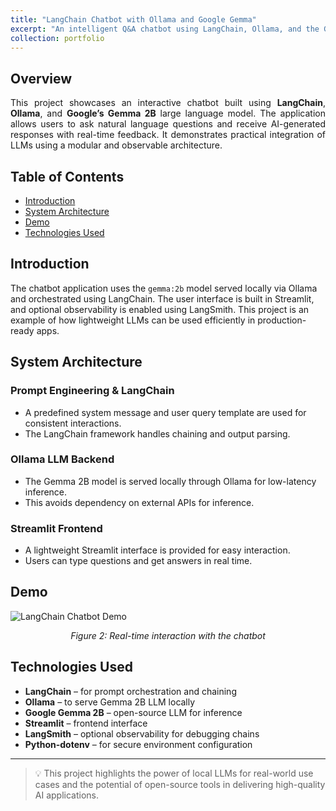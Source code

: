 ```yaml
---
title: "LangChain Chatbot with Ollama and Google Gemma"
excerpt: "An intelligent Q&A chatbot using LangChain, Ollama, and the Google Gemma 2B model.<br/><br/><img src='/parth-modi.github.io/images/ezgif-6eded561a97119.gif'>"
collection: portfolio
---
```


## Overview
<div style="text-align: justify;">
This project showcases an interactive chatbot built using <strong>LangChain</strong>, <strong>Ollama</strong>, and <strong>Google’s Gemma 2B</strong> large language model. The application allows users to ask natural language questions and receive AI-generated responses with real-time feedback. It demonstrates practical integration of LLMs using a modular and observable architecture.
</div>

## Table of Contents
- [Introduction](#introduction)
- [System Architecture](#system-architecture)
- [Demo](#demo)
- [Technologies Used](#technologies-used)

## Introduction
The chatbot application uses the `gemma:2b` model served locally via Ollama and orchestrated using LangChain. The user interface is built in Streamlit, and optional observability is enabled using LangSmith. This project is an example of how lightweight LLMs can be used efficiently in production-ready apps.

## System Architecture

### Prompt Engineering & LangChain
- A predefined system message and user query template are used for consistent interactions.
- The LangChain framework handles chaining and output parsing.

### Ollama LLM Backend
- The Gemma 2B model is served locally through Ollama for low-latency inference.
- This avoids dependency on external APIs for inference.

### Streamlit Frontend
- A lightweight Streamlit interface is provided for easy interaction.
- Users can type questions and get answers in real time.


## Demo
![LangChain Chatbot Demo](/parth-modi.github.io/images/ezgif-6eded561a97119.gif)
<p align="center"><em>Figure 2: Real-time interaction with the chatbot</em></p>

## Technologies Used

- **LangChain** – for prompt orchestration and chaining
- **Ollama** – to serve Gemma 2B LLM locally
- **Google Gemma 2B** – open-source LLM for inference
- **Streamlit** – frontend interface
- **LangSmith** – optional observability for debugging chains
- **Python-dotenv** – for secure environment configuration

---

> 💡 This project highlights the power of local LLMs for real-world use cases and the potential of open-source tools in delivering high-quality AI applications.

